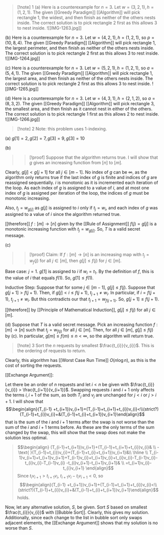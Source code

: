 
>[!note] 1
(a) Here is a counterexample for $n=3$. Let $w=(3,2,1),h=(1,2,1)$. The given [[Greedy Paradigm]] [[Algorithm]] will pick rectangle $1$, the widest, and then finish as neither of the others nests inside. The correct solution is to pick rectangle $2$ first as this allows $3$ to nest inside.
![[IMG-1263.jpg]]
>
(b) Here is a counterexample for $n=3$. Let $w=(4,2,1),h=(1,2,1)$, so $p=(10,8,4)$. The given [[Greedy Paradigm]] [[Algorithm]] will pick rectangle $1$, the largest perimeter, and then finish as neither of the others nests inside. The correct solution is to pick rectangle $2$ first as this allows $3$ to rest inside. 
![[IMG-1264.jpg]]
>
(c) Here is a counterexample for $n=3$. Let $w=(5,2,1),h=(1,2,1)$, so $a=(5,4,1)$. The given [[Greedy Paradigm]] [[Algorithm]] will pick rectangle $1$, the largest area, and then finish as neither of the others nests inside. The correct solution is to pick rectangle $2$ first as this allows $3$ to nest inside.
![[IMG-1265.jpg]]
>
(d) Here is a counterexample for $n=3$. Let $w=(4,3,1),h=(2,1,2)$, so $a=(8,3,2)$. The given [[Greedy Paradigm]] [[Algorithm]] will pick rectangle $3$, the smallest area, and then finish as it cannot nest in either of the others. The correct solution is to pick rectangle $1$ first as this allows $2$ to nest inside.
![[IMG-1266.jpg]]

>[!note] 2
Note: this problem uses $1$-indexing.
>
(a) $g[1]=2,g[2]=7,g[3]=9,g[3]=10$
>
(b)
>>[!proof]
Suppose that the algorithm returns true. I will show that $g$ gives an increasing function from $[n]$ to $[m]$. 
>>
Clearly, $g[j]<g[j+1]$ for all $j\in[m-1]$. No index of $g$ can be $\infty$, as the algorithm only returns true if the last index of $g$ is finite and indices of $g$ are reassigned sequentially. $i$ is monotonic as it is incremented each iteration of the loop. As each index of $g$ is assigned to a value of $i$, and at most one index of $g$ is assigned per iteration of the loop, the indices of $g$ must be monotonic increasing.
>>
Also, $t_{j}=w_{g[j]}$ as $g[j]$ is assigned to $i$ only if $t_{j}=w_{i}$, and each index of $g$ was assigned to a value of $i$ since the algorithm returned true.
>>
[[therefore]] $f:[m]\rightarrow [n]$ given by the [[Rule of Assignment]] $f(j)=g[j]$ is a monotonic increasing function with $t_{j}=w_{g[j]}$. So, $T$ is a valid secret message.
>
(c) 
>>[!proof]
>Claim: If $f:[m]\rightarrow[n]$ is an increasing map with $t_{j}=w_f(j)$ for all $j\in[m]$, then $g[j]≤f(j)$ for $j\in[m]$. 
>>
Base case: $j=1$.
$g[1]$ is assigned to $i$ if $w_{i}=t_{1}$. By the definition of $f$, this is the value of $i$ that equals $f(1)$. So, $g[1]≤f(1)$.
>>
Inductive Step: Suppose that for some $j\in[m-1]$, $g[j]≤f(j)$.
Suppose that $g[j+1]>f(j+1)$. Then, if $g[j]<i≤f(j+1)$, $t_{j+1}≠w_{i}$. In particular, if $i=f(j+1)$, $t_{j+1}≠w_{i}$. But this contradicts our that $t_{j+1}=w_{f(j+1)}$. So, $g[j+1]≤f(j+1)$.
>>
[[therefore]] by [[Principle of Mathematical Induction]], $g[j]≤f(j)$ for all $j\in[m]$.
>
(d) Suppose that $T$ is a valid secret message. Pick an increasing function $f:[m]\rightarrow[n]$ such that $t_{j}=w_{f(j)}$ for all $j\in[m]$. Then, for all $j\in[m]$, $g[j]≤f(j)$ by (c). In particular, $g[m]≤f(m)≤n<\infty$, so the algorithm will return true.


>[!note] 3
Sort the $n$ requests by smallest $\frac{t_{i}}{v_{i}}$. This is the ordering of requests to return.
>
Clearly, this algorithm has [[Worst Case Run Time]] $O(n\log n)$, as this is the cost of sorting the requests.
>
[[Exchange Argument]]:
>
Let there be an order of $n$ requests and let $i<n$ be given with $\frac{t_{i}}{v_{i}} > \frac{t_{i+1}}{v_{i+1}}$. Swapping requests $i$ and $i+1$ only affects the terms $i,i+1$ of the sum, as both $T_{j}$ and $v_{j}$ are unchanged for $j<i$ or $j>i+1$. I will show that $$\begin{align}(T_{i-1} +t_{i+1})v_{i+1}+(T_{i-1}+t_{i+1}+t_{i})v_{i}<\\(strict?)(T_{i-1}+t_{i})v_{i}+&(T_{i-1}+t_{i}+t_{i+1})v_{i+1}\end{align}$$
that is the sum of the $i$ and $i+1$ terms after the swap is not worse than the sum of the $i$ and $i+1$ terms before. As these are the only terms of the sum changed by the swap, this will show that the swap does not make the solution less optimal.
>
>$$\begin{align}
(T_{i-1}+t_{i+1})v_{i+1}+(T_{i-1}+t_{i+1}+t_{i})v_{i}& \\
-\text{    }(T_{i-1}+t_{i})v_{i}+(T_{i-1}+t_{i}+t_{i+1})v_{i+1}&\\
\hline \\
T_{i-1}v_{i+1}+t_{i+1}v_{i+1}+T_{i-1}v_{i}+t_{i+1}v_{i}+t_{i}v_{i}-T_{i-1}v_{i}-t_{i}v_{i}-T_{i-1}v_{i} -t_{i}v_{i+1}-t_{i+1}v_{i+1}& \\
=t_{i+1}v_{i}-t_{i}v_{i+1}
\end{align}$$
Since $t_{i}v_{i+1}>t_{i+1}v_{i}$, $t_{i+1}v_{i}-t_{i}v_{i+1}<0$, so $$\begin{align}(T_{i-1} +t_{i+1})v_{i+1}+(T_{i-1}+t_{i+1}+t_{i})v_{i}<\\(strict?)(T_{i-1}+t_{i})v_{i}+&(T_{i-1}+t_{i}+t_{i+1})v_{i+1}\end{align}$$holds.
>
Now, let any alternative solution, $S$, be given. Sort $S$ based on smallest $\frac{t_{i}}{v_{i}}$ with [[Bubble Sort]]. Clearly, this gives my solution. Additionally, since each change to the list in bubble sort only swaps adjacent elements, the [[Exchange Argument]] shows that my solution is no worse than $S$.